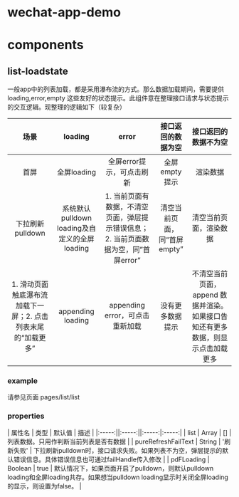 # wechat-app-demo

# components

## list-loadstate

一般app中的列表加载，都是采用瀑布流的方式。那么数据加载期间，需要提供 loading,error,empty 这些友好的状态提示。此组件意在整理接口请求与状态提示的交互逻辑。现整理的逻辑如下（较复杂）

| 场景       | loading         | error       | 接口返回的数据为空 | 接口返回的数据不为空 |
|:-----------:|:-----------:|:-----------:|:-----------:|:-----------:|
| 首屏 | 全屏loading  | 全屏error提示，可点击刷新 | 全屏empty提示 | 渲染数据 |
| 下拉刷新 pulldown | 系统默认pulldown loading及自定义的全屏loading| 1. 当前页面有数据，不清空页面，弹层提示错误信息；2. 当前页面数据为空，同”首屏error” | 清空当前页面，同“首屏empty” | 清空当前页面，渲染数据 |
| 1. 滑动页面触底瀑布流加载下一屏；2. 点击列表末尾的“加载更多” | appending loading | appending error，可点击重新加载 | 没有更多数据提示 | 不清空当前页面，append 数据并渲染。如果接口告知还有更多数据，则显示点击加载更多| 

### example

请参见页面 pages/list/list

### properties

| 属性名 | 类型 | 默认值 | 描述 |
|:-----:||:-----:||:-----:|:-----:|
| list | Array | [] | 列表数据。只用作判断当前列表是否有数据 |
| pureRefreshFailText | String | '刷新失败' | 下拉刷新pulldown时，接口请求失败。如果列表不为空，弹层提示的默认错误信息。具体错误信息也可通过failHandle传入修改 |
| pdFLoading | Boolean | true | 默认情况下，如果页面开启了pulldown，则默认pulldown loading和全屏loading共存。如果想当pulldown loading显示时关闭全屏loading的显示，则设置为false。 |
